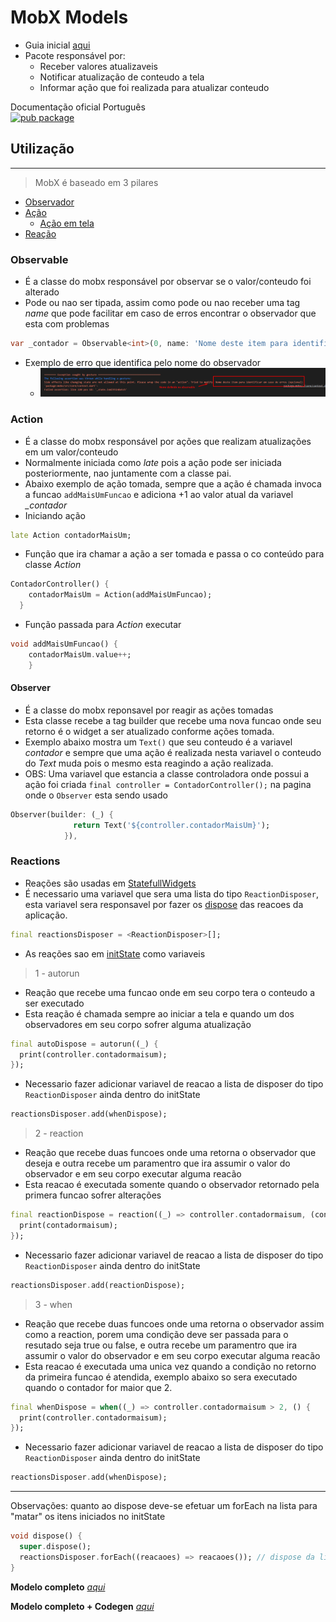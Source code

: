# MobX Models
- Guia inicial [aqui](../../Dependencias/MobX.md)
- Pacote responsável por:
  - Receber valores atualizaveis
  - Notificar atualização de conteudo a tela
  - Informar ação que foi realizada para atualizar conteudo

Documentação oficial Português 
<br>[![pub package](https://img.shields.io/pub/v/mobx.svg?label=mobx&color=blue)](https://github.com/mobxjs/mobx.dart/blob/master/translation/pt-BR/README.md)

## Utilização
***
>MobX é baseado em 3 pilares
- [Observador](./MobX_Modelo.md#observable)
- [Ação](./MobX_Modelo.md#action)
  - [Ação em tela](./MobX_Modelo.md#observer)
- [Reação](./MobX_Modelo.md#reactions)

### Observable
- É a classe do mobx responsável por observar se o valor/conteudo foi alterado
- Pode ou nao ser tipada, assim como pode ou nao receber uma tag *name* que pode facilitar em caso de erros encontrar o observador que esta com problemas
```dart
var _contador = Observable<int>(0, name: 'Nome deste item para identificar em caso de erros (opcional)');
```
- Exemplo de erro que identifica pelo nome do observador
  - ![](../../Img/mobxErro1.png)
### Action
- É a classe do mobx responsável por ações que realizam atualizações em um valor/conteudo
- Normalmente iniciada como *late* pois a ação pode ser iniciada posteriormente, nao juntamente com a classe pai.
- Abaixo exemplo de ação tomada, sempre que a ação é chamada invoca a funcao ```addMaisUmFuncao``` e adiciona +1 ao valor atual da variavel *_contador*
- Iniciando ação
```dart
late Action contadorMaisUm;
```
- Função que ira chamar a ação a ser tomada e passa o co conteúdo para classe *Action*
```dart
ContadorController() {
    contadorMaisUm = Action(addMaisUmFuncao);
  }
```
- Função passada para *Action* executar
```dart
void addMaisUmFuncao() {
    contadorMaisUm.value++;
    }
```
#### Observer
- É a classe do mobx reponsavel por reagir as ações tomadas
- Esta classe recebe a tag builder que recebe uma nova funcao onde seu retorno é o widget a ser atualizado conforme ações tomada.
- Exemplo abaixo mostra um ```Text()``` que seu conteudo é a variavel *contador* e sempre que uma ação é realizada nesta variavel o conteudo do *Text* muda pois o mesmo esta reagindo a ação realizada.
- OBS: Uma variavel que estancia a classe controladora onde possui a ação foi criada ```final controller = ContadorController();``` na pagina onde o ```Observer``` esta sendo usado
```dart
Observer(builder: (_) {
              return Text('${controller.contadorMaisUm}');
            }),
```
### Reactions
- Reações são usadas em [StatefullWidgets](../Fundamentos.md#tipos-basicos-widgets)
- É necessario uma variavel que sera uma lista do tipo ```ReactionDisposer```, esta variavel sera responsavel por fazer os [dispose](../Fundamentos.md#iniciando-descarregamento-de-dados-na-tela) das reacoes da aplicação.
```dart
final reactionsDisposer = <ReactionDisposer>[];
```
- As reações sao em [initState](../Fundamentos.md#iniciando-carregamento-de-dados-na-tela) como variaveis
>1 - autorun
- Reação que recebe uma funcao onde em seu corpo tera o conteudo a ser executado
- Esta reação é chamada sempre ao iniciar a tela e quando um dos observadores em seu corpo sofrer alguma atualização
```dart
final autoDispose = autorun((_) {
  print(controller.contadormaisum);
});
```
- Necessario fazer adicionar variavel de reacao a lista de disposer do tipo ```ReactionDisposer``` ainda dentro do initState
```dart
reactionsDisposer.add(whenDispose);
```
>2 - reaction
- Reação que recebe duas funcoes onde uma retorna o observador que deseja e outra recebe um paramentro que ira assumir o valor do observador e em seu corpo executar alguma reacão
- Esta reacao é executada somente quando o observador retornado pela primera funcao sofrer alterações
```dart
final reactionDispose = reaction((_) => controller.contadormaisum, (contadormaisum) {
  print(contadormaisum);
});
```
- Necessario fazer adicionar variavel de reacao a lista de disposer do tipo ```ReactionDisposer``` ainda dentro do initState
```dart
reactionsDisposer.add(reactionDispose);
```
>3 - when
- Reação que recebe duas funcoes onde uma retorna o observador assim como a reaction, porem uma condição deve ser passada para o resutado seja true ou false, e outra recebe um paramentro que ira assumir o valor do observador e em seu corpo executar alguma reacão
- Esta reacao é executada uma unica vez quando a condição no retorno da primeira funcao é atendida, exemplo abaixo so sera executado quando o contador for maior que 2.
```dart
final whenDispose = when((_) => controller.contadormaisum > 2, () {
  print(controller.contadormaisum);
});
```
- Necessario fazer adicionar variavel de reacao a lista de disposer do tipo ```ReactionDisposer``` ainda dentro do initState
```dart
reactionsDisposer.add(whenDispose);
```

***
Observações: quanto ao dispose deve-se efetuar um forEach na lista para "matar" os itens iniciados no initState
```dart
void dispose() {
  super.dispose();
  reactionsDisposer.forEach((reacaoes) => reacaoes()); // dispose da lista de reactions
}
  ```

**Modelo completo** *[aqui](../../Apps/contador_mobx/)*

**Modelo completo + Codegen** *[aqui](../../Apps/contador_mobx_codegen/)*